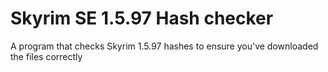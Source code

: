 # Skyrim SE 1.5.97 Hash checker
A program that checks Skyrim 1.5.97 hashes to ensure you've downloaded the files correctly
